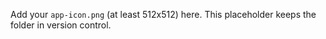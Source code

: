 Add your `app-icon.png` (at least 512x512) here. This placeholder keeps the folder in version control.

